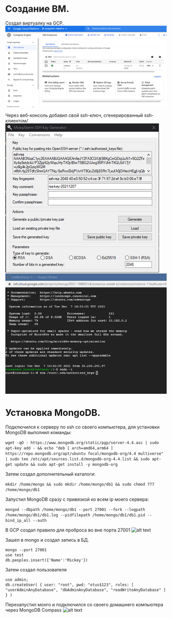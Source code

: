# Создание ВМ.

Создал виртуалку на GCP.
![alt text](https://github.com/kot-mechanic/mongodb_otus/blob/main/screen/2021-12-07%2019_23_44-Window.png)

Через веб-консоль добавил свой ssh-ключ, сгенерированный ssh-клиентом/
![alt text](https://github.com/kot-mechanic/mongodb_otus/blob/main/screen/2021-12-07%2019_50_58-Window.png)
![alt text](https://github.com/kot-mechanic/mongodb_otus/blob/main/screen/2021-12-07%2019_55_52-Window.png)

# Установка MongoDB.
Подключился к серверу по ssh со своего компьютера, для установки MongoDB выполнил команды:

```wget -qO - https://www.mongodb.org/static/pgp/server-4.4.asc | sudo apt-key add - && echo "deb [ arch=amd64,arm64 ] https://repo.mongodb.org/apt/ubuntu focal/mongodb-org/4.4 multiverse" | sudo tee /etc/apt/sources.list.d/mongodb-org-4.4.list && sudo apt-get update && sudo apt-get install -y mongodb-org```

Затем создал дополнительный каталоги:

```mkdir /home/mongo && sudo mkdir /home/mongo/db1 && sudo chmod 777 /home/mongo/db1```

Запустил MongoDB сразу с привязкой ко всем ip моего сервера:

```mongod --dbpath /home/mongo/db1 --port 27001 --fork --logpath /home/mongo/db1/db1.log --pidfilepath /home/mongo/db1/db1.pid --bind_ip_all --auth```

В GCP создал правило для проброса во вне порта 27001
![alt text](https://github.com/kot-mechanic/mongodb_otus/blob/main/screen/2021-12-07%2020_06_12-Window.png)

Зашел в mongo и создал запись в БД.

```
mongo --port 27001
use test
db.peoples.insert({'Name':'Mickey'})
```

Затем создал пользователя

```
use admin;
db.createUser( { user: "root", pwd: "otus$123", roles: [ "userAdminAnyDatabase", "dbAdminAnyDatabase", "readWriteAnyDatabase" ] } )
```

Перезапустил монго и подключился со своего домашнего компьютера через MongoDB Compass
![alt text](https://github.com/kot-mechanic/mongodb_otus/blob/main/screen/2021-12-07%2020_11_27-Window.png)
